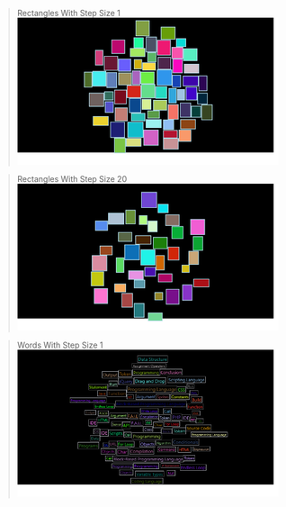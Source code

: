 ﻿>Rectangles With Step Size 1
![RectanglesWithStep1](Images/RectanglesWithStep1.png)
> 

>Rectangles With Step Size 20
![RectanglesWithStep1](Images/RectanglesWithStep20.png)
> 
 
>Words With Step Size 1
![RectanglesWithStep1](Images/WordsWithStep1.png)